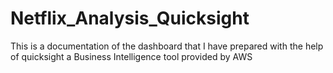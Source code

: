 # Netflix_Analysis_Quicksight
This is a documentation of the dashboard that I have prepared with the help of quicksight a Business Intelligence tool provided by AWS
